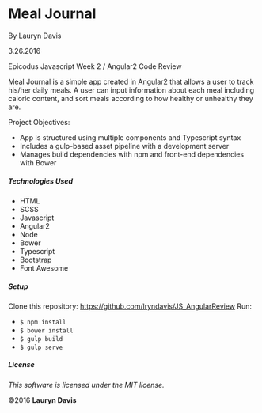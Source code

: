 # Meal Journal

By Lauryn Davis

3.26.2016

Epicodus Javascript Week 2 / Angular2 Code Review

Meal Journal is a simple app created in Angular2 that allows a user to track his/her daily meals. A user can input information about each meal including caloric content, and sort meals according to how healthy or unhealthy they are.

Project Objectives:

* App is structured using multiple components and Typescript syntax
* Includes a gulp-based asset pipeline with a development server
* Manages build dependencies with npm and front-end dependencies with Bower

##### Technologies Used

* HTML
* SCSS
* Javascript
* Angular2
* Node
* Bower
* Typescript
* Bootstrap
* Font Awesome

##### Setup

Clone this repository: https://github.com/lryndavis/JS_AngularReview
Run:
* `$ npm install`
* `$ bower install`
* `$ gulp build`
* `$ gulp serve`

##### License

*This software is licensed under the MIT license.*

&copy;2016 **Lauryn Davis**
